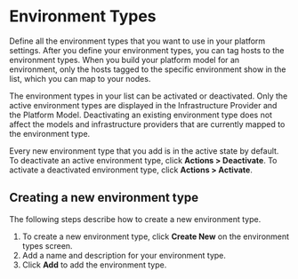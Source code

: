 # Environment Types

Define all the environment types that you want to use in your platform settings. After you define your environment types, you can tag hosts to the environment types. When you build your platform model for an environment, only the hosts tagged to the specific environment show in the list, which you can map to your nodes.

The environment types in your list can be activated or deactivated. Only the active environment types are displayed in the Infrastructure Provider and the Platform Model. Deactivating an existing environment type does not affect the models and infrastructure providers that are currently mapped to the environment type.

Every new environment type that you add is in the active state by default. To deactivate an active environment type, click **Actions > Deactivate**. To activate a deactivated environment type, click **Actions > Activate**.

## Creating a new environment type
The following steps describe how to create a new environment type.

1. To create a new environment type, click **Create New** on the environment types screen.
2. Add a name and description for your environment type.
3. Click **Add** to add the environment type.